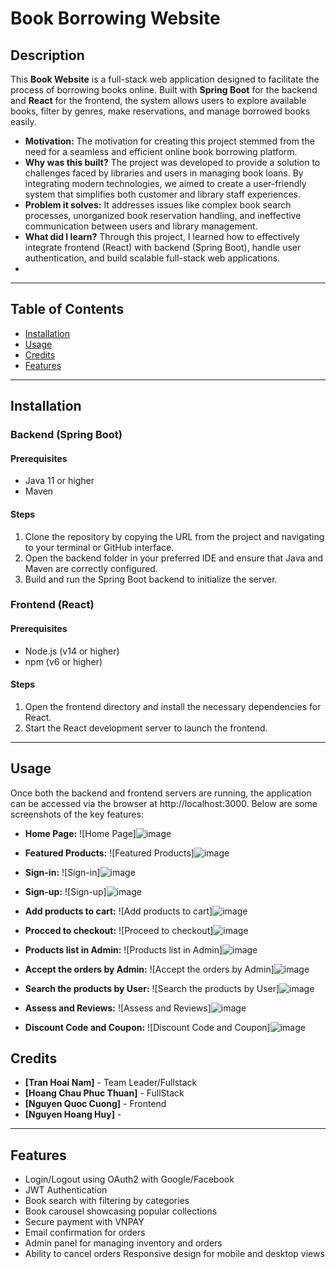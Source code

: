 # **Book Borrowing Website**
## Description
This **Book  Website** is a full-stack web application designed to facilitate the process of borrowing books online. Built with **Spring Boot** for the backend and **React** for the frontend, the system allows users to explore available books, filter by genres, make reservations, and manage borrowed books easily.
- **Motivation:** The motivation for creating this project stemmed from the need for a seamless and efficient online book borrowing platform.
- **Why was this built?** The project was developed to provide a solution to challenges faced by libraries and users in managing book loans. By integrating modern technologies, we aimed to create a user-friendly system that simplifies both customer and library staff experiences.
- **Problem it solves:** It addresses issues like complex book search processes, unorganized book reservation handling, and ineffective communication between users and library management.
- **What did I learn?** Through this project, I learned how to effectively integrate frontend (React) with backend (Spring Boot), handle user authentication, and build scalable full-stack web applications.
- 
----

## Table of Contents
- [Installation](#installation)
- [Usage](#usage)
- [Credits](#credits)
- [Features](#features)
  
---

## Installation

### Backend (Spring Boot)

#### Prerequisites
- Java 11 or higher
- Maven
  
#### Steps
1. Clone the repository by copying the URL from the project and navigating to your terminal or GitHub interface.
2. Open the backend folder in your preferred IDE and ensure that Java and Maven are correctly configured.
3. Build and run the Spring Boot backend to initialize the server.
   
### Frontend (React)

#### Prerequisites
- Node.js (v14 or higher)
- npm (v6 or higher)
  
#### Steps
1. Open the frontend directory and install the necessary dependencies for React.
2. Start the React development server to launch the frontend.

---

## Usage

Once both the backend and frontend servers are running, the application can be accessed via the browser at http://localhost:3000. Below are some screenshots of the key features:

- **Home Page:**
![Home Page]![image](https://github.com/user-attachments/assets/ec2b12dd-f367-49f0-9dcb-a286317fdfdb)




- **Featured Products:**
![Featured Products]![image](https://github.com/user-attachments/assets/b5f0c057-0a24-45fb-880a-bc1cb8971e9a)




- **Sign-in:**
![Sign-in]![image](https://github.com/user-attachments/assets/a63fc742-21fc-44ed-a676-c9bce41a67fb)



- **Sign-up:**
![Sign-up]![image](https://github.com/user-attachments/assets/7ad26887-2583-4eac-9331-944eda2dc495)




- **Add products to cart:**
![Add products to cart]![image](https://github.com/user-attachments/assets/a6bff806-f4bb-49a7-b51c-7da432accdb9)




- **Procced to checkout:**
![Proceed to checkout]![image](https://github.com/user-attachments/assets/acf486e8-09a6-4b7f-a5e6-7ab1017fdddf)





- **Products list in Admin:**
![Products list in Admin]![image](https://github.com/user-attachments/assets/8f940ef5-7934-4506-93cd-f4f84e0523ce)




- **Accept the orders by Admin:**
![Accept the orders by Admin]![image](https://github.com/user-attachments/assets/1a4c985d-9b8d-4239-992e-09ffaf01f4aa)




- **Search the products by User:**
![Search the products by User]![image](https://github.com/user-attachments/assets/6e6161a6-6c19-465b-9208-478e18041e91)




- **Assess and Reviews:**
![Assess and Reviews]![image](https://github.com/user-attachments/assets/64141718-cc0b-41fa-970d-abb69807e141)




- **Discount Code and Coupon:**
![Discount Code and Coupon]![image](https://github.com/user-attachments/assets/e75d9ca6-7dfa-4f31-af8a-92f1a4fbd55a)

## Credits
- **[Tran Hoai Nam]** - Team Leader/Fullstack
- **[Hoang Chau Phuc Thuan]** - FullStack
- **[Nguyen Quoc Cuong]** - Frontend
- **[Nguyen Hoang Huy]** - 
---

## Features
- Login/Logout using OAuth2 with Google/Facebook
- JWT Authentication
- Book search with filtering by categories
- Book carousel showcasing popular collections
- Secure payment with VNPAY
- Email confirmation for orders
- Admin panel for managing inventory and orders
- Ability to cancel orders
Responsive design for mobile and desktop views
